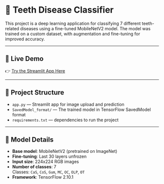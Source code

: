 # 🦷 Teeth Disease Classifier

This project is a deep learning application for classifying 7 different teeth-related diseases using a fine-tuned MobileNetV2 model. The model was trained on a custom dataset, with augmentation and fine-tuning for improved accuracy.

---

## 🚀 Live Demo

👉 [Try the Streamlit App Here](https://teethclassificationapp-mertpqfappgs2kcexyuavj2.streamlit.app/)

---

## 📂 Project Structure

- `app.py` — Streamlit app for image upload and prediction
- `SavedModel_format/` — The trained model in TensorFlow SavedModel format
- `requirements.txt` — dependencies to run the project

---

## 🧠 Model Details

- **Base model**: MobileNetV2 (pretrained on ImageNet)
- **Fine-tuning**: Last 30 layers unfrozen
- **Input size**: 224x224 RGB images
- **Number of classes**: 7  
  Classes: `CaS`, `CoS`, `Gum`, `MC`, `OC`, `OLP`, `OT`
- **Framework**: TensorFlow 2.10.1
